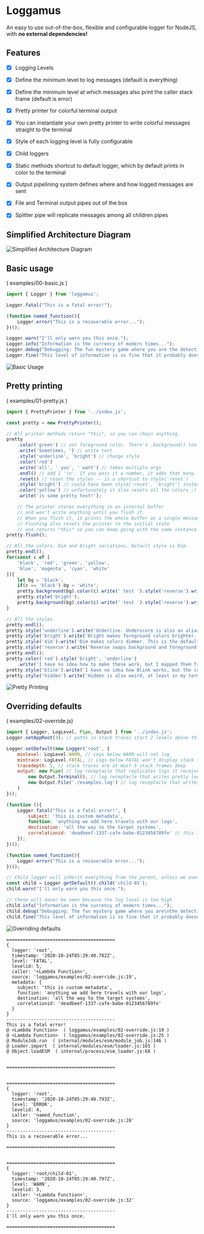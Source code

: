 # Loggamus
An easy to use out-of-the-box, flexible and configurable logger for NodeJS, with **no external dependencies!**


## Features
- [x] Logging Levels
- [x] Define the minimum level to log messages (default is everything)
- [x] Define the minimum level at which messages also print the caller stack frame (default is error)
- [x] Pretty printer for colorful terminal output
- [x] You can instantiate your own pretty printer to write colorful messages straight to the terminal
- [x] Style of each logging level is fully configurable
- [x] Child loggers
- [x] Static methods shortcut to default logger, which by default prints in color to the terminal
- [x] Output pipelining system defines where and how logged messages are sent
- [x] File and Terminal output pipes out of the box
- [x] Splitter pipe will replicate messages among all children pipes


## Simplified Architecture Diagram
![Simplified Architecture Diagram](https://raw.githubusercontent.com/LordFokas/Loggamus/main/docs/architecture.png)


## Basic usage
( examples/00-basic.js )
```js
import { Logger } from 'loggamus';

Logger.fatal("This is a fatal error!");

(function named_function(){
	Logger.error("This is a recoverable error...");
})();

Logger.warn("I'll only warn you this once.");
Logger.info("Information is the currency of modern times...");
Logger.debug("Debugging: The fun mystery game where you are the detective, the victim, and the murderer!");
Logger.fine("This level of information is so fine that it probably doesn't matter.");
```
![Basic Usage](https://i.imgur.com/zyT2mTg.png)


## Pretty printing
( examples/01-pretty.js )
```js
import { PrettyPrinter } from '../index.js';

const pretty = new PrettyPrinter();

// All printer methods return "this", so you can chain anything.
pretty
	.color('green') // set foreground color. There's .background() too.
	.write('Sometimes, ') // write text
	.style('underline', 'bright') // change style
	.color('red')
	.write('all', ' you', ' want') // takes multiple args
	.endl() // add 1 '\n'. If you pass it a number, it adds that many.
	.reset() // reset the styles -- is a shortcut to style('reset')
	.style('bright') // could have been style('reset', 'bright') instead
	.color('yellow') // unfortunately it also resets all the colors :(
	.write('is some pretty text!');

	// The printer stores everything in an internal buffer
	// and won't write anything until you flush it.
	// When you flush it, it prints the whole buffer as a single message.
	// Flushing also resets the printer to the initial state
	// and returns "this" so you can keep going with the same instance.
pretty.flush();

// All the colors. Dim and Bright variations. Default style is Dim.
pretty.endl();
for(const c of [
	'black', 'red', 'green', 'yellow',
	'blue', 'magenta', 'cyan', 'white'
]){
	let bg = 'black';
	if(c == 'black') bg = 'white';
	pretty.background(bg).color(c).write(' test ').style('reverse').write(' test ').flush();
	pretty.style('bright');
	pretty.background(bg).color(c).write(' test ').style('reverse').write(' test ').flush();
}

// All the styles
pretty.endl();
pretty.style('underline').write('Underline. Underscore is also an alias.').flush();
pretty.style('bright').write('Bright makes foreground colors brighter. Duh.').flush();
pretty.style('dim').write('Dim makes colors dimmer. This is the default console style.').flush();
pretty.style('reverse').write('Reverse swaps background and foreground colors.').flush();
pretty.endl();
pretty.color('red').style('bright', 'underline')
	.write('I have no idea how to make these work, but I mapped them from the VT100 spec anyways:').flush();
pretty.style('blink').write('I have no idea how Blink works, but the control char is mapped. Good luck.').flush();
pretty.style('hidden').write('Hidden is also weird, at least in my terminal. But here you go.').flush();
```
![Pretty Printing](https://i.imgur.com/YwPvdnE.png)


## Overriding defaults
( examples/02-override.js)
```js
import { Logger, LogLevel, Pipe, Output } from '../index.js';
Logger.setAppRoot(3); // paths in stack traces start 2 levels above this file

Logger.setDefault(new Logger('root', {
	minlevel: LogLevel.WARN, // Logs below WARN will not log
	mintrace: LogLevel.FATAL, // Logs below FATAL won't display stack traces
	tracedepth: 5, // stack traces are at most 5 stack frames deep
	output: new Pipe( // log receptacle that replicates logs it receives between its children
		new Output.Terminal(), // log receptacle that writes pretty logs to terminal
		new Output.File('./examples.log') // log receptacle that writes raw logs to disk
	)
}));

(function (){
	Logger.fatal("This is a fatal error!", {
		subject: 'this is custom metadata',
		function: 'anything we add here travels with our logs',
		destination: 'all the way to the target systems',
		correlationid: 'deadbeef-1337-cafe-babe-0123456789fe' // this is a valid UUID :)
	});
})();

(function named_function(){
	Logger.error("This is a recoverable error...");
})();

// Child logger will inherit everything from the parent, unless we override it.
const child = Logger.getDefault().child('child-01');
child.warn("I'll only warn you this once.");

// these will never be seen because the log level is too high
child.info("Information is the currency of modern times...");
child.debug("Debugging: The fun mystery game where you are\nthe detective, the victim, and the murderer!!");
child.fine("This level of information is so fine that it probably doesn't matter.");
```
![Overriding defaults](https://i.imgur.com/b9iyodz.png)
```
========================================
{
  logger: 'root',
  timestamp: '2020-10-24T05:29:40.782Z',
  level: 'FATAL',
  levelid: 5,
  caller: '<Lambda Function>',
  source: 'loggamus/examples/02-override.js:19',
  metadata: {
    subject: 'this is custom metadata',
    function: 'anything we add here travels with our logs',
    destination: 'all the way to the target systems',
    correlationid: 'deadbeef-1337-cafe-babe-0123456789fe'
  }
}
----------------------------------------
This is a fatal error!
@ <Lambda Function>  ( loggamus/examples/02-override.js:19 )
@ <Lambda Function>  ( loggamus/examples/02-override.js:25 )
@ ModuleJob.run  ( internal/modules/esm/module_job.js:146 )
@ Loader.import  ( internal/modules/esm/loader.js:165 )
@ Object.loadESM  ( internal/process/esm_loader.js:68 )


========================================


========================================
{
  logger: 'root',
  timestamp: '2020-10-24T05:29:40.793Z',
  level: 'ERROR',
  levelid: 4,
  caller: 'named_function',
  source: 'loggamus/examples/02-override.js:28'
}
----------------------------------------
This is a recoverable error...

========================================


========================================
{
  logger: 'root/child-01',
  timestamp: '2020-10-24T05:29:40.797Z',
  level: 'WARN',
  levelid: 3,
  caller: '<Lambda Function>',
  source: 'loggamus/examples/02-override.js:32'
}
----------------------------------------
I'll only warn you this once.

========================================

```
